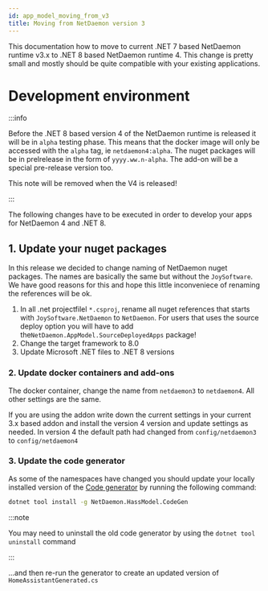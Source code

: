 ```yaml
---
id: app_model_moving_from_v3
title: Moving from NetDaemon version 3
---
```


This documentation how to move to current .NET 7 based NetDaemon runtime v3.x to .NET 8 based NetDaemon runtime 4. This change is pretty small and mostly should be quite compatible with your existing applications.

# Development environment

:::info

Before the .NET 8 based version 4 of the NetDaemon runtime is released it will be in `alpha` testing phase.
This means that the docker image will only be accessed with the `alpha` tag, ie `netdaemon4:alpha`. The nuget
packages will be in prelrelease in the form of `yyyy.ww.n-alpha`. The add-on will be a special pre-release version too.

This note will be removed when the V4 is released!

:::

The following changes have to be executed in order to develop your apps for NetDaemon 4 and .NET 8.

## 1. Update your nuget packages

In this release we decided to change naming of NetDaemon nuget packages. The names are basically the same but without the `JoySoftware`. We have good reasons for this and hope this little inconveniece of renaming the references will be ok.

1. In all .net projectfilel `*.csproj`, rename all nuget references that starts with `JoySoftware.NetDaemon` to `NetDaemon`. For users that uses the source deploy option you will have to add the`NetDaemon.AppModel.SourceDeployedApps` package!
2. Change the target framework to 8.0
3. Update Microsoft .NET files to .NET 8 versions

### 2. Update docker containers and add-ons

The docker container, change the name from `netdaemon3` to `netdaemon4`. All other settings are the same.

If you are using the addon write down the current settings in your current 3.x based addon and install the version 4 version and update settings as needed. In version 4 the default path had changed from `config/netdaemon3` to `config/netdaemon4`

### 3. Update the code generator

As some of the namespaces have changed you should update your locally installed version of the [Code generator](/v3/hass_model/hass_model_codegen.md) by running the following command:

```bash
dotnet tool install -g NetDaemon.HassModel.CodeGen
```

:::note

You may need to uninstall the old code generator by using the `dotnet tool uninstall` command

:::

...and then re-run the generator to create an updated version of `HomeAssistantGenerated.cs`


